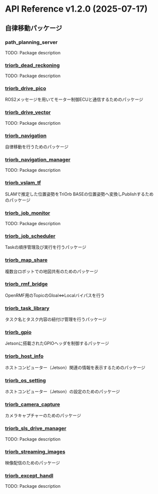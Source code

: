 # API Reference v1.2.0 (2025-07-17)

## 自律移動パッケージ

### path_planning_server
TODO: Package description
### [triorb_dead_reckoning](./triorb_drive/triorb_dead_reckoning/README.md)
TODO: Package description
### [triorb_drive_pico](./triorb_drive/triorb_drive_pico/README.md)
ROS2メッセージを用いてモーター制御ECUと通信するためのパッケージ
### [triorb_drive_vector](./triorb_drive/triorb_drive_vector/README.md)
TODO: Package description
### [triorb_navigation](./triorb_drive/triorb_navigation/README.md)
自律移動を行うためのパッケージ
### [triorb_navigation_manager](./triorb_drive/triorb_navigation_manager/README.md)
TODO: Package description
### [triorb_vslam_tf](./triorb_drive/triorb_vslam_tf/README.md)
SLAMで推定した位置姿勢をTriOrb BASEの位置姿勢へ変換しPublishするためのパッケージ
### [triorb_job_monitor](./triorb_fleet/triorb_job_monitor/README.md)
TODO: Package description
### [triorb_job_scheduler](./triorb_fleet/triorb_job_scheduler/README.md)
Taskの順序管理及び実行を行うパッケージ
### [triorb_map_share](./triorb_fleet/triorb_map_share/README.md)
複数台ロボットでの地図共有のためのパッケージ
### [triorb_rmf_bridge](./triorb_fleet/triorb_rmf_bridge/README.md)
OpenRMF用のTopicのGloal⇔Localバイパスを行う
### [triorb_task_library](./triorb_fleet/triorb_task_library/README.md)
 タスク名とタスク内容の紐付け管理を行うパッケージ
### [triorb_gpio](./triorb_os/triorb_gpio/README.md)
Jetsonに搭載されたGPIOヘッダを制御するパッケージ
### [triorb_host_info](./triorb_os/triorb_host_info/README.md)
ホストコンピューター（Jetson）関連の情報を表示するためのパッケージ
### [triorb_os_setting](./triorb_os/triorb_os_setting/README.md)
ホストコンピューター（Jetson）の設定のためのパッケージ
### [triorb_camera_capture](./triorb_sensor/triorb_camera_capture/README.md)
カメラキャプチャーのためのパッケージ
### [triorb_sls_drive_manager](./triorb_sensor/triorb_sls_drive_manager/README.md)
TODO: Package description
### [triorb_streaming_images](./triorb_sensor/triorb_streaming_images/README.md)
映像配信のためのパッケージ
### [triorb_except_handl](./triorb_service/triorb_except_handl/README.md)
TODO: Package description
